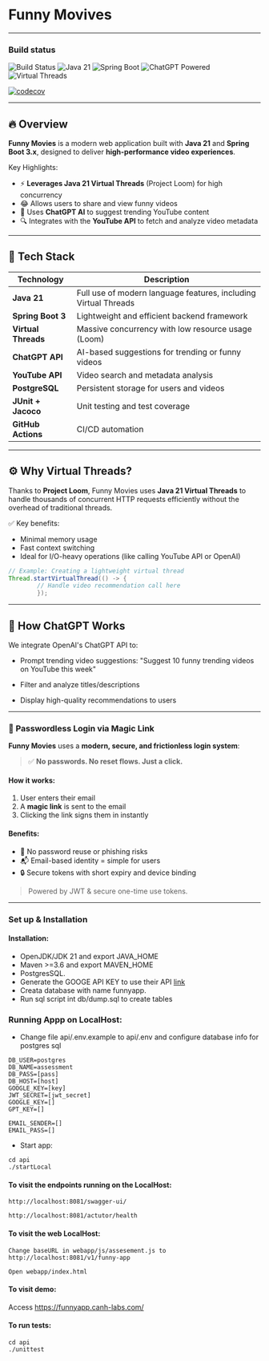 # Funny Movives
---

### Build status
![Build Status](https://github.com/nguyenhuuca/assessment/actions/workflows/funnyapp-ci.yml/badge.svg)
![Java 21](https://img.shields.io/badge/Java-21-blue)
![Spring Boot](https://img.shields.io/badge/Spring--Boot-3.x-brightgreen)
![ChatGPT Powered](https://img.shields.io/badge/AI-ChatGPT--Powered-purple)
![Virtual Threads](https://img.shields.io/badge/Threads-Virtual--Threads-orang)

[![codecov](https://codecov.io/gh/nguyenhuuca/assessment/branch/main/graph/badge.svg)](https://codecov.io/gh/nguyenhuuca/assessment)

---
## 🔥 Overview
**Funny Movies** is a modern web application built with **Java 21** and **Spring Boot 3.x**, designed to deliver **high-performance video experiences**.

Key Highlights:
- ⚡ **Leverages Java 21 Virtual Threads** (Project Loom) for high concurrency
- 😂 Allows users to share and view funny videos
- 🤖 Uses **ChatGPT AI** to suggest trending YouTube content
- 🔍 Integrates with the **YouTube API** to fetch and analyze video metadata

---

## 🚀 Tech Stack

| Technology        | Description                                                |
|-------------------|------------------------------------------------------------|
| **Java 21**       | Full use of modern language features, including Virtual Threads |
| **Spring Boot 3** | Lightweight and efficient backend framework                |
| **Virtual Threads** | Massive concurrency with low resource usage (Loom)       |
| **ChatGPT API**   | AI-based suggestions for trending or funny videos          |
| **YouTube API**   | Video search and metadata analysis                         |
| **PostgreSQL**    | Persistent storage for users and videos                    |
| **JUnit + Jacoco**| Unit testing and test coverage                             |
| **GitHub Actions**| CI/CD automation                                           |

---
## ⚙️ Why Virtual Threads?

Thanks to **Project Loom**, Funny Movies uses **Java 21 Virtual Threads** to handle thousands of concurrent HTTP requests efficiently without the overhead of traditional threads.

✅ Key benefits:
- Minimal memory usage
- Fast context switching
- Ideal for I/O-heavy operations (like calling YouTube API or OpenAI)

```java
// Example: Creating a lightweight virtual thread
Thread.startVirtualThread(() -> {
        // Handle video recommendation call here
        });
```
---
## 🧠 How ChatGPT Works

We integrate OpenAI's ChatGPT API to:

- Prompt trending video suggestions:
"Suggest 10 funny trending videos on YouTube this week"

- Filter and analyze titles/descriptions

- Display high-quality recommendations to users

---

### 🔐 Passwordless Login via Magic Link

**Funny Movies** uses a **modern, secure, and frictionless login system**:

> ✅ **No passwords. No reset flows. Just a click.**

#### How it works:
1. User enters their email
2. A **magic link** is sent to the email
3. Clicking the link signs them in instantly

#### Benefits:
- 🚫 No password reuse or phishing risks
- 📬 Email-based identity = simple for users
- 🔒 Secure tokens with short expiry and device binding

> Powered by JWT & secure one-time use tokens.


---


### Set up & Installation
#### Installation:
- OpenJDK/JDK 21 and export JAVA_HOME
- Maven >=3.6 and export MAVEN_HOME
- PostgresSQL.
- Generate the GOOGE API KEY to use their API [link](https://console.cloud.google.com/apis/api/youtube.googleapis.com/credentials)
- Creata database with name funnyapp.
- Run sql script int db/dump.sql to create tables


### Running Appp on LocalHost:
- Change file api/.env.example to api/.env and configure database info for postgres sql
```shell
DB_USER=postgres
DB_NAME=assessment
DB_PASS=[pass]
DB_HOST=[host]
GOOGLE_KEY=[key]
JWT_SECRET=[jwt_secret]
GOOGLE_KEY=[]
GPT_KEY=[]

EMAIL_SENDER=[]
EMAIL_PASS=[]
```
- Start app:
```shell
cd api
./startLocal 
```

#### To visit the endpoints running on the LocalHost:
`http://localhost:8081/swagger-ui/`

`http://localhost:8081/actutor/health`

#### To visit the  web LocalHost:
`Change baseURL in webapp/js/assesement.js to http://localhost:8081/v1/funny-app`

`Open webapp/index.html`

#### To visit demo:
Access https://funnyapp.canh-labs.com/

#### To run tests:
```shell
cd api
./unittest
```

